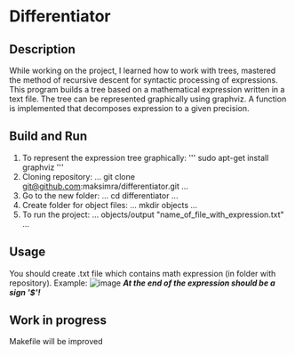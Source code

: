 # Differentiator
## Description
While working on the project, I learned how to work with trees, mastered the method of recursive descent for syntactic processing of expressions.
This program builds a tree based on a mathematical expression written in a text file. The tree can be represented graphically using graphviz.
A function is implemented that decomposes expression to a given precision.
## Build and Run
1) To represent the expression tree graphically:
'''
sudo apt-get install graphviz 
'''
2) Cloning repository:
...
git clone git@github.com:maksimra/differentiator.git
...
3) Go to the new folder:
...
cd differentiator
...
4) Create folder for object files:
...
mkdir objects
...
5) To run the project:
...
objects/output "name_of_file_with_expression.txt"
...
## Usage
You should create .txt file which contains math expression (in folder with repository). 
Example:
![image](https://github.com/user-attachments/assets/c6de589e-6943-4139-b67d-b90dedd7e138)
***At the end of the expression should be a sign '$'!***
## Work in progress
Makefile will be improved
